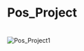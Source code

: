 # Pos_Project

# 
<img src="https://user-images.githubusercontent.com/73145516/103860485-0a064e00-50ff-11eb-8dda-b58d13abc859.JPG" alt="Pos_Project1" style="max-width:100%;">
